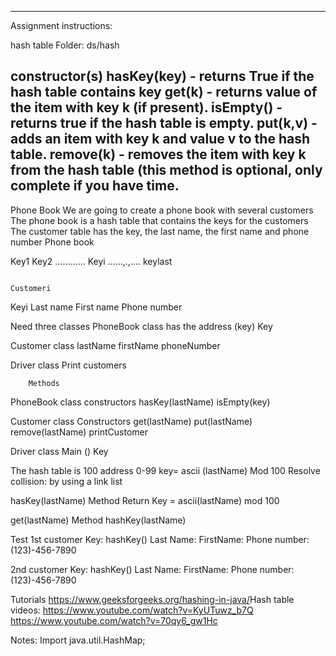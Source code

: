 ----------
Assignment instructions:

hash table Folder: ds/hash

constructor(s)
hasKey(key) - returns True if the hash table contains key
get(k) - returns value of the item with key k (if present).
isEmpty() - returns true if the hash table is empty.
put(k,v) - adds an item with key k and value v to the hash table.
remove(k) - removes the item with key k from the hash table (this method is optional, only complete if you have time.
----------------


Phone Book
We are going to create a phone book with several customers
The phone book is a hash table that contains the keys for the customers
The customer table has the key, the last name, the first name and phone number
Phone book

Key1
Key2
………...
Keyi
……,.,....
keylast




                                                                            Customeri
Keyi
Last  name
First name
Phone number



Need three classes
PhoneBook class has the address (key)
Key

Customer class
lastName
firstName
phoneNumber

Driver class
Print customers



    	Methods
PhoneBook class
constructors
hasKey(lastName)
isEmpty(key)

Customer class
Constructors
get(lastName)
put(lastName)
remove(lastName)
printCustomer

Driver class
Main ()
Key

The hash table is 100 address 0-99
key= ascii (lastName) Mod 100
Resolve collision: by using a link list

hasKey(lastName) Method
Return Key = ascii(lastName) mod 100

get(lastName) Method
hashKey(lastName)







Test
1st customer
Key: hashKey()
Last Name:
FirstName:
Phone number: (123)-456-7890

2nd  customer
Key: hashKey()
Last Name:
FirstName:
Phone number: (123)-456-7890



Tutorials https://www.geeksforgeeks.org/hashing-in-java/
​​Hash table videos: https://www.youtube.com/watch?v=KyUTuwz_b7Q
https://www.youtube.com/watch?v=70qy6_gw1Hc




Notes:
Import java.util.HashMap;
